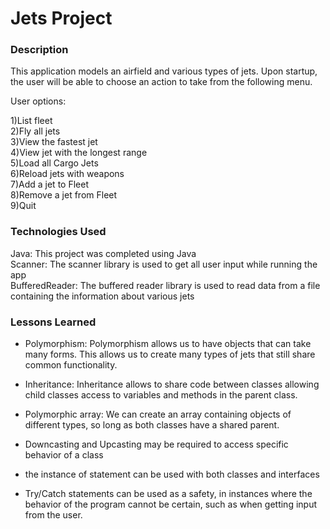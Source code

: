 # Jets Project

### Description
This application models an airfield and various types of jets. Upon startup, the user will be able to choose an action to take from the following menu.

User options: 

1)List fleet\
2)Fly all jets\
3)View the fastest jet\
4)View jet with the longest range\
5)Load all Cargo Jets\
6)Reload jets with weapons\
7)Add a jet to Fleet\
8)Remove a jet from Fleet\
9)Quit

### Technologies Used
Java: This project was completed using Java\
Scanner: The scanner library is used to get all user input while running the app\
BufferedReader: The buffered reader library is used to read data from a file containing the information about various jets


### Lessons Learned

- Polymorphism: Polymorphism allows us to have objects that can take many forms. This allows us to create many types of jets that still share common functionality. 

- Inheritance: Inheritance allows to share code between classes allowing child classes access to variables and methods in the parent class. 

- Polymorphic array: We can create an array containing objects of different types, so long as both classes have a shared parent. 

- Downcasting and Upcasting may be required to access specific behavior of a class

- the instance of statement can be used with both classes and interfaces

- Try/Catch statements can be used as a safety, in instances where the behavior of the program cannot be certain, such as when getting input from the user.